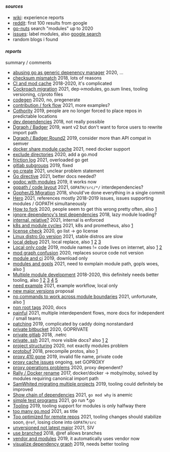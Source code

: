#### _sources_

- [wiki][exrep]: experience reports
- [reddit][reddit]: first 100 results from google
- [go-nuts][nuts] search "modules" up to 2020
- [issues][issues]: label modules, also [google search][issues-search]
- random blogs i found

#### _reports_

summary / comments

- [abusing go as generic depenency manager][nuts23] 2020, ...
- [checksum mismatch][reddit30] 2018, lots of reasons
- [CI and mod cache][reddit13] 2018-2020, it's complicated
- [Cockroach migration][cockroach] 2021, dep->modules, go.sum lines, tooling versioning, c/proto files
- [codegen][nuts21] 2020, no, pregenerate
- [contribution / fork flow][nuts16] 2021, more examples?
- [Cothority][cothority] 2019, people are no longer forced to place repos in predictable locations
- [dev dependencies][reddit28] 2018, not really possible
- [Dgraph / Badger][badger1] 2019, want v2 but don't want to force users to rewrite import path
- [Dgraph / Badger Round2][badger2] 2019, consider more than API compat in semver
- [docker share module cache][nuts4] 2021, need docker support
- [exclude directories][i37724] 2020, add a go.mod
- [friction log][nuts6] 2021, overloaded go get
- [gitlab subgroups][i34094] 2019, fixed
- [go create][nuts15] 2021, unclear problem statement
- [Go directive][godirect] 2021, better docs needed?
- [godoc with modules][reddit6] 2019, it works now
- [gopath / code layout][nuts12] 2021, `GOPATH/src/*/` interdependencies?
- [GopherJS Migration][gopherjs] 2018, should've done everything in a single commit
- [Hero][hero] 2021, references mostly 2018-2019 issues, issues supporting modules / GOPATH simultaneously
- [How to fork][reddit1] 2020, people seem to get this wrong pretty often, also [1][reddit23]
- [ignore dependency's test dependencies][reddit10] 2018, lazy module loading?
- [internal, relative?][nuts9] 2021, internal is enforced
- [k8s and module cycles][nuts11] 2021, k8s and prometheus, also [1][twitter1]
- [license check][reddit25] 2020, go list -> go license
- [Linux distro Go version][distro] 2021, stable distros are slow
- [local debug][nuts2] 2021, local replace, also [1][nuts13] [2][nuts22] [3][nuts24]
- [Local only code][reddit2] 2019, module names != code lives on internet, also [1][reddit16] [2][reddit20]
- [mod graph confusion][i40513] 2020, replaces source code not version
- [module and ci][dockerci] 2019, download only
- [modules and gopls][nuts8] 2021, need to exmplain module path, gopls woes, also [1][nuts19]
- [Multiple module development][reddit3] 2018-2020, this definitely needs better tooling, also [1][reddit5] [2][reddit8] [3][reddit11] [4][reddit12] [5][reddit22]
- [need example][nuts3] 2021, example workflow, local only
- [new major versions][i40323] proposal
- [no commands to work across module boundaries][nuts7] 2021, unfortunate, also [1][nuts17]
- [non root tags][nuts20] 2020, docs
- [painful][nuts1] 2021, multiple interdependent flows, more docs for independent / small teams
- [patching][reddit27] 2019, complicated by caddy doing nonstandard
- [private bitbucket][reddit19] 2020, GOPRIVATE
- [private gitlab][reddit24] 2018, .netrc
- [private, ssh][nuts14] 2021, more visible docs? also [1][nuts18] [2][nuts25]
- [project structuring][reddit15] 2020, not exactly modules problem
- [protobuf][reddit26] 2018, precompile protos, also [1][reddit29]
- [proxy 410 gone][reddit18] 2019, invalid file name, private code
- [proxy cache issues][i38065] ongoing, set GOPROXY
- [proxy operations problems][reddit14] 2020, proxy dependent?
- [Rally / Docker rename][rally] 2017, docker/docker -> moby/moby, solved by modules requiring canonical import path
- [SamWhited migrating multiple projects][samwhited] 2019, tooling could definitely be improved
- [Show chain of dependencies][reddit4] 2021, `go mod why` is anemic
- [simple test programs][nuts5] 2021, go run \*.go
- [Tooling][both] 2019, tooling support for modules is only halfway there
- [too many go.mod][reddit21] 2021, as title
- [Too optimized for remote repos][possible] 2021, tooling changes should stabilize soon, `@ref`, losing clone into `GOPATH/src`
- [unversioned not latest major][nuts10] 2021, SIV
- [use branched][reddit17] 2018, @ref allows branches
- [vendor and modules][reddit7] 2019, it automatically uses vendor now
- [visualize dependency graph][reddit9] 2019, needs better tooling

[badger1]: https://discuss.dgraph.io/t/go-modules-on-badger-and-dgraph/4662
[badger2]: https://dgraph.io/blog/post/serialization-versioning/
[both]: https://brandon.dimcheff.com/2019/04/go-modules-the-best-of-both-worlds/
[cockroach]: https://www.cockroachlabs.com/blog/dep-go-modules/
[cothority]: https://gist.github.com/ineiti/4a4a1798876225f7a553a13120d705ae
[distro]: https://utcc.utoronto.ca/~cks/space/blog/programming/GoModuleSupportNeed
[dockerci]: https://evilmartians.com/chronicles/speeding-up-go-modules-for-docker-and-ci
[exrep]: https://github.com/golang/go/wiki/ExperienceReports#modules
[godirect]: https://utcc.utoronto.ca/~cks/space/blog/programming/GoModulesGoVersionWhy
[gopherjs]: https://gist.github.com/myitcv/79c3f12372e13b0cbbdf0411c8c46fd5
[hero]: https://github.com/KateGo520/Hero/issues/1
[i34094]: https://github.com/golang/go/issues/34094
[i37724]: https://github.com/golang/go/issues/37724
[i38065]: https://github.com/golang/go/issues/38065
[i40323]: https://github.com/golang/go/issues/40323
[i40513]: https://github.com/golang/go/issues/40513
[issues]: https://github.com/golang/go/issues?page=10&q=label%3Amodules
[issues-search]: https://www.google.com/search?q=site:github.com/golang/go/issues+modules+problems
[nuts10]: https://groups.google.com/g/golang-nuts/c/aOvjBRUWJPA/m/c3CqVI9iFwAJ
[nuts11]: https://groups.google.com/g/golang-nuts/c/FAO6x5AhfPg/m/dPvO_5r1FgAJ
[nuts12]: https://groups.google.com/g/golang-nuts/c/KL0VwEN--k0/m/BYewzynlFQAJ
[nuts13]: https://groups.google.com/g/golang-nuts/c/9MfGXLmRu8w/m/D2gm_viYBAAJ
[nuts14]: https://groups.google.com/g/golang-nuts/c/dp96wZbHtvs/m/qybVYz1WBAAJ
[nuts15]: https://groups.google.com/g/golang-nuts/c/0VgPQbQEKdU/m/qFKLoVQpAgAJ
[nuts16]: https://groups.google.com/g/golang-nuts/c/gjM1zVnd7Ek/m/w8lOn9v-AQAJ
[nuts17]: https://groups.google.com/g/golang-nuts/c/B-gvL92b2Vo/m/EqzEzewoDgAJ
[nuts18]: https://groups.google.com/g/golang-nuts/c/0uMSmt_TnKM/m/oB_TqrFcAgAJ
[nuts19]: https://groups.google.com/g/golang-nuts/c/KXmc4v2ay4k/m/jjiWOV20BgAJ
[nuts1]: https://groups.google.com/g/golang-nuts/c/_BqV6Rk15UA/m/ns4y8jbxBgAJ
[nuts20]: https://groups.google.com/g/golang-nuts/c/7Z6U5aKxaJI/m/-Trvp6sxBgAJ
[nuts21]: https://groups.google.com/g/golang-nuts/c/PPmCyg4T1hY/m/uqt1f9sCBgAJ
[nuts22]: https://groups.google.com/g/golang-nuts/c/9-5aDopSGvo/m/dLGsOtnQBQAJ
[nuts23]: https://groups.google.com/g/golang-nuts/c/21xRZmknkQQ/m/kX_JlOSHCwAJ
[nuts24]: https://groups.google.com/g/golang-nuts/c/ga1XPbquXL4/m/DBhDCNG3AAAJ
[nuts25]: https://groups.google.com/g/golang-nuts/c/lIIxpRmAuYY/m/pF402MkmCAAJ
[nuts2]: https://groups.google.com/g/golang-nuts/c/WbbVeO321ak/m/3QmWi5vdBgAJ
[nuts3]: https://groups.google.com/g/golang-nuts/c/HOfo5INo3nM/m/C0e9fPduAQAJ
[nuts4]: https://groups.google.com/g/golang-nuts/c/l7oXXpfmqUo/m/BGrzFqpWBgAJ
[nuts5]: https://groups.google.com/g/golang-nuts/c/bxbe9vI6Duc/m/LNtAMC3EBQAJ
[nuts6]: https://groups.google.com/g/golang-nuts/c/RZ1qGp8REYg/m/QKe8QMofCwAJ
[nuts7]: https://groups.google.com/g/golang-nuts/c/JAmfHLMN2XE/m/EK5lIRoICgAJ
[nuts8]: https://groups.google.com/g/golang-nuts/c/2Xcfb4f7ans/m/M6Eg50DhBwAJ
[nuts9]: https://groups.google.com/g/golang-nuts/c/d3ZMjah6VGE/m/HULNtwu9BgAJ
[nuts]: https://groups.google.com/g/golang-nuts/search?q=modules
[possible]: https://utcc.utoronto.ca/~cks/space/blog/programming/GoModuleBuildsWhatPossible
[rally]: https://www.rallyhealth.com/coding/docker-moby-go-dependencies
[reddit10]: https://www.reddit.com/r/golang/comments/98hbvk/go_modules_how_to_deal_with_test_dependencies/
[reddit11]: https://www.reddit.com/r/golang/comments/kku3ec/local_development_between_2_go_modules/
[reddit12]: https://www.reddit.com/r/golang/comments/ejsgl0/using_local_development_modules_without_pushing/
[reddit13]: https://www.reddit.com/r/golang/comments/9p2xti/go_modules_cache_location/
[reddit14]: https://www.reddit.com/r/golang/comments/f243lc/go_modules_proxy/
[reddit15]: https://www.reddit.com/r/golang/comments/igyry9/go_modules_and_project_structuring/
[reddit16]: https://www.reddit.com/r/golang/comments/fix89j/using_modules_locally_without_publishing_to_vcs/
[reddit17]: https://www.reddit.com/r/golang/comments/9ahlvo/use_branches_with_go_modules/
[reddit18]: https://www.reddit.com/r/golang/comments/d2n5s0/error_410_gone_when_switching_to_modules_in_go_113/
[reddit19]: https://www.reddit.com/r/golang/comments/fmrmbq/help_unable_to_setup_go_modules_with_private/
[reddit1]: https://www.reddit.com/r/golang/comments/j8pqms/go_modules_making_me_rage_how_do_i_fork_a_module/
[reddit20]: https://www.reddit.com/r/golang/comments/kcc2td/importing_a_module_from_a_local_path/
[reddit21]: https://www.reddit.com/r/golang/comments/kqf3ui/modules_hellp_private_modules_monorepo_module/
[reddit22]: https://www.reddit.com/r/golang/comments/lvqgln/how_do_you_do_rapid_development_with_modules/
[reddit23]: https://www.reddit.com/r/golang/comments/guf22q/golang_modules_and_developing_in_a_fork_to/
[reddit24]: https://www.reddit.com/r/golang/comments/9els7j/go_module_with_private_gitlab_repos/
[reddit25]: https://www.reddit.com/r/golang/comments/g9mrtn/managing_licenses_with_go_modules/
[reddit26]: https://www.reddit.com/r/golang/comments/9s3512/go_modules_and_importing_protobuf_files/
[reddit27]: https://www.reddit.com/r/golang/comments/bxnqcb/applying_patches_to_go_module_dependencies/
[reddit28]: https://www.reddit.com/r/golang/comments/9weqd8/does_go_modules_support_something_like_dev_only/
[reddit29]: https://www.reddit.com/r/golang/comments/gdv1ah/go_modules_and_proto/
[reddit2]: https://www.reddit.com/r/golang/comments/ah0w1q/modules_and_local_imports/
[reddit30]: https://www.reddit.com/r/golang/comments/9u4zsj/go_modules_checksum_mismatch/
[reddit3]: https://www.reddit.com/r/golang/comments/9gwqg4/how_to_handle_working_on_multiple_modules_at_once/
[reddit4]: https://www.reddit.com/r/golang/comments/lkenmn/modules_how_do_i_show_the_chain_of_dependencies/
[reddit5]: https://www.reddit.com/r/golang/comments/jdwuyy/how_to_work_with_multiple_modules/
[reddit6]: https://www.reddit.com/r/golang/comments/aspm32/godoc_with_modules_outside_gopath/
[reddit7]: https://www.reddit.com/r/golang/comments/b9osrj/modules_and_vendoring/
[reddit8]: https://www.reddit.com/r/golang/comments/juizr6/what_is_the_current_115_best_practice_to_work_on/
[reddit9]: https://www.reddit.com/r/golang/comments/bdtrti/best_way_to_visualize_library_dependencies_with/
[reddit]: https://www.google.com/search?q=site%3Areddit.com%2Fr%2Fgolang+modules
[samwhited]: https://blog.samwhited.com/2019/01/supporting-go-modules/
[twitter1]: https://twitter.com/rakyll/status/1348723364894961666
